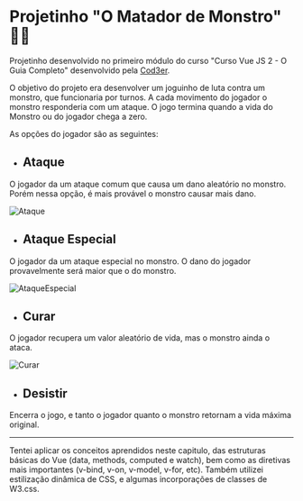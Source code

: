 # Projetinho "O Matador de Monstro" 🧛‍♀️

Projetinho desenvolvido no primeiro módulo do curso "Curso Vue JS 2 - O Guia Completo" desenvolvido pela [Cod3er](https://www.cod3r.com.br/).

O objetivo do projeto era desenvolver um joguinho de luta contra um monstro, que funcionaria por turnos. A cada movimento do jogador o monstro responderia com um ataque. O jogo termina quando a vida do Monstro ou do jogador chega a zero.

As opções do jogador são as seguintes: 
  + ## Ataque
  O jogador da um ataque comum que causa um dano aleatório no monstro. Porém nessa opção, é mais provável o monstro causar mais dano.
  
  ![Ataque](https://user-images.githubusercontent.com/66395880/202172551-0b97a879-528b-442d-bb30-ef46494671e4.PNG)
  
  + ## Ataque Especial
  O jogador da um ataque especial no monstro. O dano do jogador provavelmente será maior que o do monstro.
  
  ![AtaqueEspecial](https://user-images.githubusercontent.com/66395880/202173297-90c18c70-acc3-4457-aca6-d1eaba526162.PNG)
  
  + ## Curar
  O jogador recupera um valor aleatório de vida, mas o monstro ainda o ataca.
  
  ![Curar](https://user-images.githubusercontent.com/66395880/202173919-288941f3-2f73-4418-877d-359051629d52.PNG)
  
  + ## Desistir
  Encerra o jogo, e tanto o jogador quanto o monstro retornam a vida máxima original.
  
---
Tentei aplicar os conceitos aprendidos neste capitulo, das estruturas básicas do Vue (data, methods, computed e watch), bem como as diretivas mais importantes (v-bind, v-on, v-model, v-for, etc). Também utilizei estilização dinâmica de CSS, e algumas incorporações de classes de W3.css.
